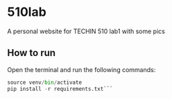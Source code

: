 # 510lab
A personal website for TECHIN 510 lab1 with some pics
## How to run
Open the terminal and run the following commands:
```python -m venv venv
source venv/bin/activate
pip install -r requirements.txt```




